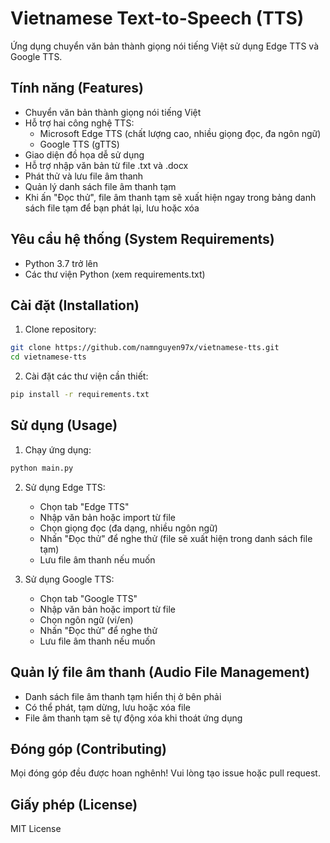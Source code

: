 # Vietnamese Text-to-Speech (TTS)

Ứng dụng chuyển văn bản thành giọng nói tiếng Việt sử dụng Edge TTS và Google TTS.

## Tính năng (Features)

- Chuyển văn bản thành giọng nói tiếng Việt
- Hỗ trợ hai công nghệ TTS:
  - Microsoft Edge TTS (chất lượng cao, nhiều giọng đọc, đa ngôn ngữ)
  - Google TTS (gTTS)
- Giao diện đồ họa dễ sử dụng
- Hỗ trợ nhập văn bản từ file .txt và .docx
- Phát thử và lưu file âm thanh
- Quản lý danh sách file âm thanh tạm
- Khi ấn "Đọc thử", file âm thanh tạm sẽ xuất hiện ngay trong bảng danh sách file tạm để bạn phát lại, lưu hoặc xóa

## Yêu cầu hệ thống (System Requirements)

- Python 3.7 trở lên
- Các thư viện Python (xem requirements.txt)

## Cài đặt (Installation)

1. Clone repository:
```bash
git clone https://github.com/namnguyen97x/vietnamese-tts.git
cd vietnamese-tts
```

2. Cài đặt các thư viện cần thiết:
```bash
pip install -r requirements.txt
```

## Sử dụng (Usage)

1. Chạy ứng dụng:
```bash
python main.py
```

2. Sử dụng Edge TTS:
   - Chọn tab "Edge TTS"
   - Nhập văn bản hoặc import từ file
   - Chọn giọng đọc (đa dạng, nhiều ngôn ngữ)
   - Nhấn "Đọc thử" để nghe thử (file sẽ xuất hiện trong danh sách file tạm)
   - Lưu file âm thanh nếu muốn

3. Sử dụng Google TTS:
   - Chọn tab "Google TTS"
   - Nhập văn bản hoặc import từ file
   - Chọn ngôn ngữ (vi/en)
   - Nhấn "Đọc thử" để nghe thử
   - Lưu file âm thanh nếu muốn

## Quản lý file âm thanh (Audio File Management)

- Danh sách file âm thanh tạm hiển thị ở bên phải
- Có thể phát, tạm dừng, lưu hoặc xóa file
- File âm thanh tạm sẽ tự động xóa khi thoát ứng dụng

## Đóng góp (Contributing)

Mọi đóng góp đều được hoan nghênh! Vui lòng tạo issue hoặc pull request.

## Giấy phép (License)

MIT License 